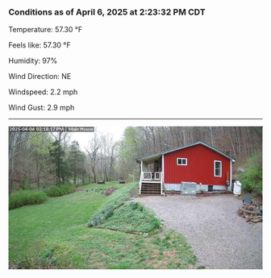 ### Conditions as of April 6, 2025 at 2:23:32 PM CDT 

Temperature: 57.30 &deg;F

Feels like: 57.30 &deg;F

Humidity: 97%

Wind Direction: NE

Windspeed: 2.2 mph

Wind Gust: 2.9 mph

---

<img src="./images/latest.jpeg"/>

